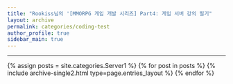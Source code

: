 ```yaml
---
title: "Rookiss님의 '[MMORPG 게임 개발 시리즈] Part4: 게임 서버 강의 필기"
layout: archive
permalink: categories/coding-test
author_profile: true
sidebar_main: true
---
```


<!-- 공백이 포함되어 있는 카테고리 이름의 경우 site.categories.['a b c'] 이런식으로! -->

***

{% assign posts = site.categories.Server1 %}
{% for post in posts %} {% include archive-single2.html type=page.entries_layout %} {% endfor %}


